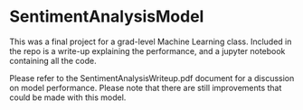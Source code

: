 # SentimentAnalysisModel
This was a final project for a grad-level Machine Learning class. 
Included in the repo is a write-up explaining the performance, and a jupyter notebook containing all the code.

Please refer to the SentimentAnalysisWriteup.pdf document for a discussion on model performance.
Please note that there are still improvements that could be made with this model.
